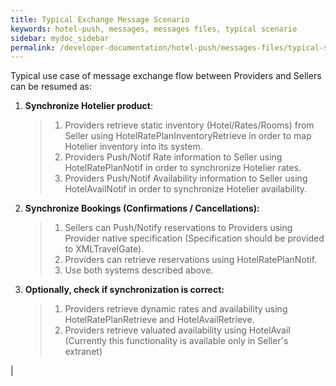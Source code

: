 ```yaml
---
title: Typical Exchange Message Scenario
keywords: hotel-push, messages, messages files, typical scenario
sidebar: mydoc_sidebar
permalink: /developer-documentation/hotel-push/messages-files/typical-scenario
---
```


Typical use case of message exchange flow between Providers and Sellers
can be resumed as:

1.  **Synchronize Hotelier product**:

    > 1.  Providers retrieve static inventory (Hotel/Rates/Rooms) from
    >     Seller using HotelRatePlanInventoryRetrieve in order to map
    >     Hotelier inventory into its system.
    > 2.  Providers Push/Notif Rate information to Seller using
    >     HotelRatePlanNotif in order to synchronize Hotelier rates.
    > 3.  Providers Push/Notif Availability information to Seller using
    >     HotelAvailNotif in order to synchronize Hotelier availability.

2.  **Synchronize Bookings (Confirmations / Cancellations):**

    > 1.  Sellers can Push/Notify reservations to Providers using
    >     Provider native specification (Specification should be
    >     provided to XMLTravelGate).
    > 2.  Providers can retrieve reservations using HotelRatePlanNotif.
    > 3.  Use both systems described above.

3.  **Optionally, check if synchronization is correct:**

    > 1.  Providers retrieve dynamic rates and availability using
    >     HotelRatePlanRetrieve and HotelAvailRetrieve.
    > 2.  Providers retrieve valuated availability using HotelAvail
    >     (Currently this functionality is available only in Seller's
    >     extranet)

|
